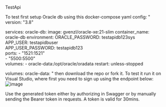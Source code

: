 TestApi

To test first setup Oracle db using this docker-compose yaml config:
"
version: "3.8"

services:
  oracle-db:
    image: gvenzl/oracle-xe:21-slim
    container_name: oracle-db
    environment:
      ORACLE_PASSWORD: testapidb123sys      
      APP_USER: testapidbuser                
      APP_USER_PASSWORD: testapidb123      
    ports:
      - "1521:1521"                    
      - "5500:5500"                   
    volumes:
      - oracle-data:/opt/oracle/oradata
    restart: unless-stopped

volumes:
  oracle-data:
  "
then download the repo or fork it. To test it run it on Visual Studio, where first you need to sign up using the endpoint below:
![image](https://github.com/user-attachments/assets/27a7e59b-b671-4a10-a4df-9f346e0e450b)

 Use the generated token either by authorizing in Swagger or by manually sending the Bearer token in requests. A token is valid for 30mins.

